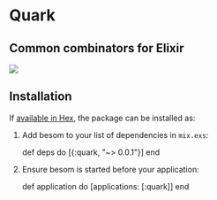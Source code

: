 # Quark
## Common combinators for Elixir

![](https://github.com/robot-overlord/quark/blob/master/logo.png?raw=true)


## Installation

If [available in Hex](https://hex.pm/docs/publish), the package can be installed as:

  1. Add besom to your list of dependencies in `mix.exs`:

        def deps do
          [{:quark, "~> 0.0.1"}]
        end

  2. Ensure besom is started before your application:

        def application do
          [applications: [:quark]]
        end
